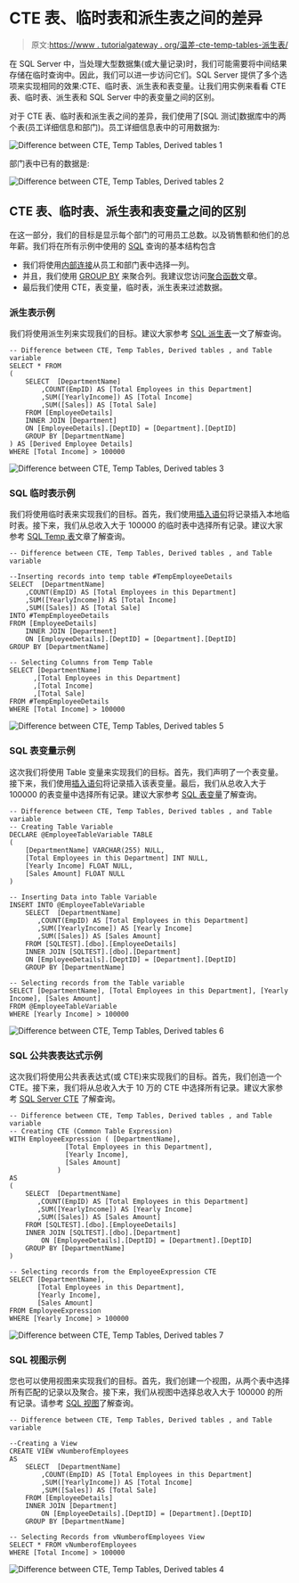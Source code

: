 # CTE 表、临时表和派生表之间的差异

> 原文:[https://www . tutorialgateway . org/温差-cte-temp-tables-派生表/](https://www.tutorialgateway.org/difference-between-cte-temp-tables-derived-tables/)

在 SQL Server 中，当处理大型数据集(或大量记录)时，我们可能需要将中间结果存储在临时查询中。因此，我们可以进一步访问它们。SQL Server 提供了多个选项来实现相同的效果:CTE、临时表、派生表和表变量。让我们用实例来看看 CTE 表、临时表、派生表和 SQL Server 中的表变量之间的区别。

对于 CTE 表、临时表和派生表之间的差异，我们使用了[SQL 测试]数据库中的两个表(员工详细信息和部门)。员工详细信息表中的可用数据为:

![Difference between CTE, Temp Tables, Derived tables 1](img/96c77bff01747c0599f4efca715263b7.png)

部门表中已有的数据是:

![Difference between CTE, Temp Tables, Derived tables 2](img/458f22fb47f816127a83d9404f904c36.png)

## CTE 表、临时表、派生表和表变量之间的区别

在这一部分，我们的目标是显示每个部门的可用员工总数。以及销售额和他们的总年薪。我们将在所有示例中使用的 [SQL](https://www.tutorialgateway.org/sql/) 查询的基本结构包含

*   我们将使用[内部连接](https://www.tutorialgateway.org/sql-inner-join/)从员工和部门表中选择一列。
*   并且，我们使用 [GROUP BY](https://www.tutorialgateway.org/sql-group-by-clause/) 来聚合列。我建议您访问[聚合函数](https://www.tutorialgateway.org/sql-aggregate-functions/)文章。
*   最后我们使用 CTE，表变量，临时表，派生表来过滤数据。

### 派生表示例

我们将使用派生列来实现我们的目标。建议大家参考 [SQL 派生表](https://www.tutorialgateway.org/sql-derived-table/)一文了解查询。

```
-- Difference between CTE, Temp Tables, Derived tables , and Table variable 
SELECT * FROM
(
	SELECT  [DepartmentName]
		,COUNT(EmpID) AS [Total Employees in this Department]
		,SUM([YearlyIncome]) AS [Total Income]
		,SUM([Sales]) AS [Total Sale]
	FROM [EmployeeDetails]
	INNER JOIN [Department]
	ON [EmployeeDetails].[DeptID] = [Department].[DeptID]
	GROUP BY [DepartmentName]
) AS [Derived Employee Details]
WHERE [Total Income] > 100000
```

![Difference between CTE, Temp Tables, Derived tables 3](img/08b7525b5035fb56423d4827f7e3c273.png)

### SQL 临时表示例

我们将使用临时表来实现我们的目标。首先，我们使用[插入语句](https://www.tutorialgateway.org/sql-insert-into-select-statement/)将记录插入本地临时表。接下来，我们从总收入大于 100000 的临时表中选择所有记录。建议大家参考 [SQL Temp 表](https://www.tutorialgateway.org/temp-table-in-sql-server/)文章了解查询。

```
-- Difference between CTE, Temp Tables, Derived tables , and Table variable 

--Inserting records into temp table #TempEmployeeDetails
SELECT  [DepartmentName]
	,COUNT(EmpID) AS [Total Employees in this Department]
	,SUM([YearlyIncome]) AS [Total Income]
	,SUM([Sales]) AS [Total Sale]
INTO #TempEmployeeDetails
FROM [EmployeeDetails]
	INNER JOIN [Department]
	ON [EmployeeDetails].[DeptID] = [Department].[DeptID]
GROUP BY [DepartmentName]

-- Selecting Columns from Temp Table
SELECT [DepartmentName]
	  ,[Total Employees in this Department]
	  ,[Total Income]
	  ,[Total Sale]
FROM #TempEmployeeDetails
WHERE [Total Income] > 100000
```

![Difference between CTE, Temp Tables, Derived tables 5](img/8ac2f25e640a04fe71fd747317316543.png)

### SQL 表变量示例

这次我们将使用 Table 变量来实现我们的目标。首先，我们声明了一个表变量。接下来，我们使用[插入语句](https://www.tutorialgateway.org/sql-insert-into-select-statement/)将记录插入该表变量。最后，我们从总收入大于 100000 的表变量中选择所有记录。建议大家参考 [SQL 表变量](https://www.tutorialgateway.org/table-variable-in-sql-server/)了解查询。

```
-- Difference between CTE, Temp Tables, Derived tables , and Table variable 
-- Creating Table Variable
DECLARE @EmployeeTableVariable TABLE
(
	[DepartmentName] VARCHAR(255) NULL,
	[Total Employees in this Department] INT NULL,
	[Yearly Income] FLOAT NULL,
	[Sales Amount] FLOAT NULL
)

-- Inserting Data into Table Variable
INSERT INTO @EmployeeTableVariable
    SELECT  [DepartmentName]
	   ,COUNT(EmpID) AS [Total Employees in this Department]
	   ,SUM([YearlyIncome]) AS [Yearly Income]
	   ,SUM([Sales]) AS [Sales Amount]
    FROM [SQLTEST].[dbo].[EmployeeDetails]
	INNER JOIN [SQLTEST].[dbo].[Department]
	ON [EmployeeDetails].[DeptID] = [Department].[DeptID]
    GROUP BY [DepartmentName]

-- Selecting records from the Table variable
SELECT [DepartmentName], [Total Employees in this Department], [Yearly Income], [Sales Amount]
FROM @EmployeeTableVariable
WHERE [Yearly Income] > 100000
```

![Difference between CTE, Temp Tables, Derived tables 6](img/1082cbf959c5dcd8482d46644e609f42.png)

### SQL 公共表表达式示例

这次我们将使用公共表表达式(或 CTE)来实现我们的目标。首先，我们创造一个 CTE。接下来，我们将从总收入大于 10 万的 CTE 中选择所有记录。建议大家参考 [SQL Server CTE](https://www.tutorialgateway.org/sql-server-cte/) 了解查询。

```
-- Difference between CTE, Temp Tables, Derived tables , and Table variable 
-- Creating CTE (Common Table Expression)
WITH EmployeeExpression ( [DepartmentName], 
			  [Total Employees in this Department], 
			  [Yearly Income], 
			  [Sales Amount]
			) 
AS
(
    SELECT  [DepartmentName]
	   ,COUNT(EmpID) AS [Total Employees in this Department]
	   ,SUM([YearlyIncome]) AS [Yearly Income]
	   ,SUM([Sales]) AS [Sales Amount]
	FROM [SQLTEST].[dbo].[EmployeeDetails]
	INNER JOIN [SQLTEST].[dbo].[Department]
		ON [EmployeeDetails].[DeptID] = [Department].[DeptID]
	GROUP BY [DepartmentName]
)

-- Selecting records from the EmployeeExpression CTE
SELECT [DepartmentName], 
       [Total Employees in this Department], 
       [Yearly Income], 
       [Sales Amount]
FROM EmployeeExpression
WHERE [Yearly Income] > 100000
```

![Difference between CTE, Temp Tables, Derived tables 7](img/568189636f5499627c5998c043ac7bcb.png)

### SQL 视图示例

您也可以使用视图来实现我们的目标。首先，我们创建一个视图，从两个表中选择所有匹配的记录以及聚合。接下来，我们从视图中选择总收入大于 100000 的所有记录。请参考 [SQL 视图](https://www.tutorialgateway.org/views-in-sql-server/)了解查询。

```
-- Difference between CTE, Temp Tables, Derived tables , and Table variable 

--Creating a View
CREATE VIEW vNumberofEmployees
AS
	SELECT  [DepartmentName]
		,COUNT(EmpID) AS [Total Employees in this Department]
		,SUM([YearlyIncome]) AS [Total Income]
		,SUM([Sales]) AS [Total Sale]
	FROM [EmployeeDetails]
	INNER JOIN [Department]
		ON [EmployeeDetails].[DeptID] = [Department].[DeptID]
	GROUP BY [DepartmentName]

-- Selecting Records from vNumberofEmployees View
SELECT * FROM vNumberofEmployees
WHERE [Total Income] > 100000
```

![Difference between CTE, Temp Tables, Derived tables 4](img/5c29885269b38cdf91ae31c817cb6228.png)